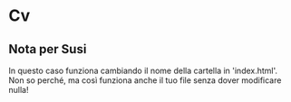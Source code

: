 # Cv

## Nota per Susi

In questo caso funziona cambiando il nome della cartella in 'index.html'. Non so perché, ma così funziona anche il tuo file senza dover modificare nulla!
